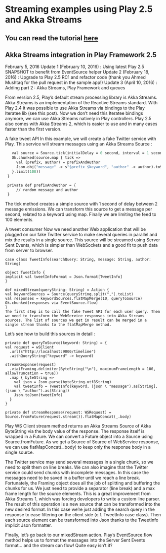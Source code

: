 # Streaming examples using Play 2.5 and Akka Streams

## You can read the tutorial [here](http://loicdescotte.github.io/posts/play25-akka-streams/)




## Akka Streams integration in Play Framework 2.5
February 5, 2016
Update 1 (February 10, 2016) : Using latest Play 2.5 SNAPSHOT to benefit from EventSource helper
Update 2 (February 18, 2016) : Upgrade to Play 2.5 RC1 and refactor code (thank you Ahmed Mushtaq for the pull request in the sample app!)
Update 3 (April 10, 2016) : Adding part 2 : Akka Streams, Play Framework and queues

From version 2.5, Play’s default stream processing library is Akka Streams. Akka Streams is an implementation of the Reactive Streams standard. With Play 2.4 it was possible to use Akka Streams via bindings to the Play Iteratee lib (see this post). Now we don’t need this Iteratee bindings anymore, we can use Akka Streams natively in Play controllers. Play 2.5 also comes with Akka Streams 2, which is easier to use and in many cases faster than the first version.

A fake tweet API
In this example, we will create a fake Twitter service with Play. This service will stream messages using an Akka Streams Source :

 ``` def timeline(keyword: String) = Action {
    val source = Source.tick(initialDelay = 0 second, interval = 1 second, tick = "tick")
    Ok.chunked(source.map { tick =>
      val (prefix, author) = prefixAndAuthor
      Json.obj("message" -> s"$prefix $keyword", "author" -> author).toString + "\n"
    }.limit(100))
  }

  private def prefixAndAuthor = {
      // random message and author
  }
  ```
The tick method creates a simple source with 1 second of delay between 2 message emissions. We can transform this source to get a message per second, related to a keyword using map. Finally we are limiting the feed to 100 elements.

A tweet consumer
Now we need another Web application that will be plugged on our fake Twitter service to make several queries in parallel and mix the results in a single source. This source will be streamed using Server Sent Events, which is simpler than WebSockets and a good fit to push data from server to browser.
  ```
case class TweetInfo(searchQuery: String, message: String, author: String)

object TweetInfo {
  implicit val tweetInfoFormat = Json.format[TweetInfo]
}

def mixedStream(queryString: String) = Action {
  val keywordSources = Source(queryString.split(",").toList)
  val responses = keywordSources.flatMapMerge(10, queryToSource)
  Ok.chunked(responses via EventSource.flow)
}
The first step is to call the fake Tweet API for each user query. Then we need to transform the WebService responses into Akka Streams sources. The list of sources we get in result can be merged in a single stream thanks to the flatMapMerge method.

  ```
  Let’s see how to build this sources in detail :

  ```
private def queryToSource(keyword: String) = {
  val request = wSClient
    .url(s"http://localhost:9000/timeline")
    .withQueryString("keyword" -> keyword)

  streamResponse(request)
    .via(Framing.delimiter(ByteString("\n"), maximumFrameLength = 100, allowTruncation = true))
    .map { byteString =>
      val json = Json.parse(byteString.utf8String)
      val tweetInfo = TweetInfo(keyword, (json \ "message").as[String], (json \ "author").as[String])
      Json.toJson(tweetInfo)
    }
}

private def streamResponse(request: WSRequest) = Source.fromFuture(request.stream()).flatMapConcat(_.body)

  ```
Play WS Client stream method returns an Akka Streams Source of Akka ByteString via the body value of the response. The response itself is wrapped in a Future. We can convert a Future object into a Source using Source.fromFuture. As we get a Source of Source of WebService response, we can use flatMapConcat(_.body) to keep only the response body in a single source.

The Twitter service may send several messages in a single chunk, so we need to split them on line breaks. We can also imagine that the Twitter service could send chunks with incomplete messages. In this case the messages need to be saved in a buffer until we reach a line break. Fortunately, the Framing object does all the job of splitting and buffering the chunks for us. We just need to provide a separator (line break) and a max frame length for the source elements. This is a great improvement from Akka Streams 1, which was forcing developers to write a custom line parser. The result of this operation is a new source that can be transformed into the new desired format. In this case we’re just adding the search query in the response to ease filtering on the client side (c.f. TweetInfo case class). Then each source element can be transformed into Json thanks to the TweetInfo implicit Json formatter.

Finally, let’s go back to our mixedStream action. Play’s EventSource.flow method helps us to format the messages into the Server Sent Events format… and the stream can flow! Quite easy isn’t it?
